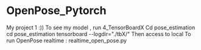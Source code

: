 # OpenPose_Pytorch

My project 1 :))
To see my model , run 4_TensorBoardX
Cd pose_estimation
cd pose_estimation 
tensorboard --logdir="./tbX/"
Then access to local 
To run OpenPose realtime :
realtime_open_pose.py

